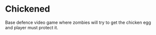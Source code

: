 # Chickened
Base defence video game where zombies will try to get the chicken egg and player must protect it.
